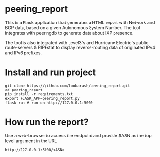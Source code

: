 # peering_report

This is a Flask application that generates a HTML report with Network and BGP data, based on a given Autonomous System Number.
The tool integrates with peeringdb to generate data about IXP presence.

The tool is also integrated with Level3's and Hurricane Electric's public route-servers & RIPEstat to display reverse-routing data of originated IPv4 and IPv6 prefixes.

# Install and run project
    
    git clone https://github.com/foobarash/peering_report.git
    cd peering_report
    pip install -r requirements.txt
    export FLASK_APP=peering_report.py 
    flask run # run on http://127.0.0.1:5000

# How run the report?
 Use a web-browser to access the endpoint and provide $ASN as the top level argument in the URL 
 
    http://127.0.0.1:5000/<ASN>

